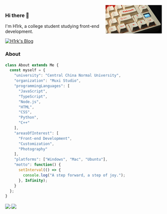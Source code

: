 <img width="36%" align="right" src="https://github.com/hiiiroko/hiiiroko/blob/main/assets/Yakeylt.jpeg?raw=true" />

### Hi there 🥳
I'm H1rk, a college student studying front-end development.

[![H1rk's Blog](https://img.shields.io/badge/Blog-%23333.svg?logo=blogger&logoColor=white)](https://hiiiroko.github.io/)

### About
```javascript
class About extends Me {
  const myself = {
    "university": "Central China Normal University",
    "organization": "Muxi Studio",
    "programmingLanguages": [
      "JavaScript", 
      "TypeScript", 
      "Node.js", 
      "HTML", 
      "CSS", 
      "Python", 
      "C++"
    ],
    "areasOfInterest": [
      "Front-end Development", 
      "Customization",  
      "Photography"
    ],
    "platforms": ["Windows", "Mac", "Ubuntu"],
    "motto": function() {
      setInterval(() => {
        console.log("A step forward, a step of joy.");
      }, Infinity);
    }
  };
}
```

<a href="https://github.com/hiiiroko">
  <img height=200 align="center" src="https://github-readme-stats.vercel.app/api?username=hiiiroko&theme=moltack&count_private=true&rank_icon=percentile&include_all_commits=true" />
</a>
<a href="https://github.com/hiiiroko">
  <img height=200 align="center" src="https://github-readme-stats.vercel.app/api/top-langs?username=hiiiroko&layout=compact&langs_count=8&card_width=320&theme=moltack" />
</a>
<!-- <a href="">
  <img height=200 align="center" src="https://github-readme-streak-stats.herokuapp.com/?user=hiiiroko&theme=graywhite&hide_border=true" />
</a> -->
